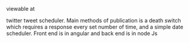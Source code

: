 viewable at 

twitter tweet scheduler. Main methods of publication is a death switch which requires a response every set number of time, and a simple date scheduler. Front end is in angular and back end is in node Js
